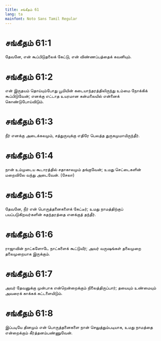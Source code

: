 ```yaml
---
title: சங்கீதம் 61
lang: ta
mainfont: Noto Sans Tamil Regular
---
```


# சங்கீதம் 61:1

தேவனே, என் கூப்பிடுதலைக் கேட்டு, என் விண்ணப்பத்தைக் கவனியும்.

# சங்கீதம் 61:2

என் இருதயம் தொய்யும்போது பூமியின் கடையாந்தரத்திலிருந்து உம்மை நோக்கிக் கூப்பிடுவேன்; எனக்கு எட்டாத உயரமான கன்மலையில் என்னைக் கொண்டுபோய்விடும்.

# சங்கீதம் 61:3

நீர் எனக்கு அடைக்கலமும், சத்துருவுக்கு எதிரே பெலத்த துருகமுமாயிருந்தீர்.

# சங்கீதம் 61:4

நான் உம்முடைய கூடாரத்தில் சதாகாலமும் தங்குவேன்; உமது செட்டைகளின் மறைவிலே வந்து அடைவேன். (சேலா)

# சங்கீதம் 61:5

தேவனே, நீர் என் பொருத்தனைகளைக் கேட்டீர்; உமது நாமத்திற்குப் பயப்படுகிறவர்களின் சுதந்தரத்தை எனக்குத் தந்தீர்.

# சங்கீதம் 61:6

ராஜாவின் நாட்களோடே நாட்களைக் கூட்டுவீர்; அவர் வருஷங்கள் தலைமுறை தலைமுறையாக இருக்கும்.

# சங்கீதம் 61:7

அவர் தேவனுக்கு முன்பாக என்றென்றைக்கும் நிலைத்திருப்பார்; தயையும் உண்மையும் அவரைக் காக்கக் கட்டளையிடும்.

# சங்கீதம் 61:8

இப்படியே தினமும் என் பொருத்தனைகளை நான் செலுத்தும்படியாக, உமது நாமத்தை என்றைக்கும் கீர்த்தனம்பண்ணுவேன்.

